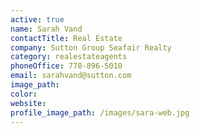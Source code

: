```yaml
---
active: true
name: Sarah Vand
contactTitle: Real Estate
company: Sutton Group Seafair Realty
category: realestateagents
phoneOffice: 778-896-5010
email: sarahvand@sutton.com
image_path:
color:
website:
profile_image_path: /images/sara-web.jpg
---
```



